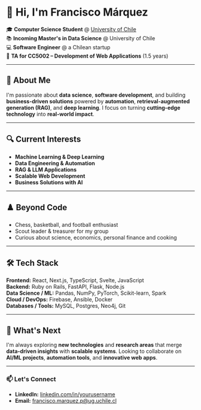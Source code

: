 # 👋 Hi, I'm Francisco Márquez  

🎓 **Computer Science Student** @ [University of Chile](https://www.uchile.cl)  
📚 **Incoming Master's in Data Science** @ University of Chile  
💻 **Software Engineer** @ a Chilean startup  
📢 **TA for CC5002 – Development of Web Applications** (1.5 years)  

---

## 🚀 About Me  
I'm passionate about **data science**, **software development**, and building **business-driven solutions** powered by **automation**, **retrieval-augmented generation (RAG)**, and **deep learning**. I focus on turning **cutting-edge technology** into **real-world impact**.  

---

## 🔍 Current Interests  
- **Machine Learning & Deep Learning**  
- **Data Engineering & Automation**  
- **RAG & LLM Applications**  
- **Scalable Web Development**  
- **Business Solutions with AI**  

---

## ♟️ Beyond Code  
- Chess, basketball, and football enthusiast  
- Scout leader & treasurer for my group  
- Curious about science, economics, personal finance and cooking 

---

## 🛠️ Tech Stack  
**Frontend:** React, Next.js, TypeScript, Svelte, JavaScript  
**Backend:** Ruby on Rails, FastAPI, Flask, Node.js  
**Data Science / ML:** Pandas, NumPy, PyTorch, Scikit-learn, Spark  
**Cloud / DevOps:** Firebase, Ansible, Docker  
**Databases / Tools:** MySQL, Postgres, Neo4j, Git  

---

## 🌱 What's Next  
I'm always exploring **new technologies** and **research areas** that merge **data-driven insights** with **scalable systems**. Looking to collaborate on **AI/ML projects**, **automation tools**, and **innovative web apps**.  

---

### 📫 Let's Connect  
- **LinkedIn:** [linkedin.com/in/yourusername](#)  
- **Email:** francisco.marquez.p@ug.uchile.cl
